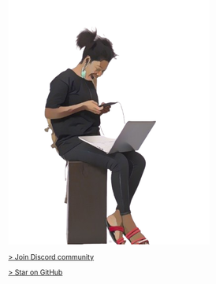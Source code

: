 # Backend for Humans

_by Adeoye Adefemi_

<img src="./assets/bhe.png" style="max-width:100%; margin-top:-18rem"/>

[> Join Discord community](https://discord.gg/wG5FCKr2)

[> Star on GitHub](https://github.com/opeolluwa/backend-for-humans)
